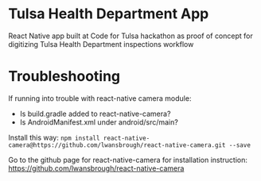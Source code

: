 # Tulsa Health Department App
React Native app built at Code for Tulsa hackathon as proof of concept for digitizing Tulsa Health Department inspections workflow

# Troubleshooting
If running into trouble with react-native camera module: 
- Is build.gradle added to react-native-camera?
- Is AndroidManifest.xml under android/src/main?

Install this way: 
`npm install react-native-camera@https://github.com/lwansbrough/react-native-camera.git --save`

Go to the github page for react-native-camera for installation instruction:
https://github.com/lwansbrough/react-native-camera
